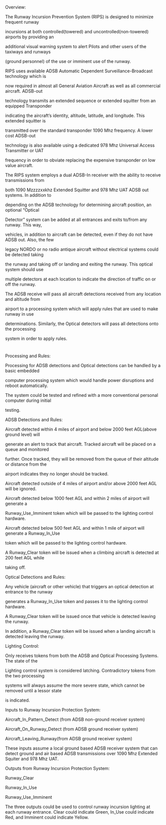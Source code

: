 Overview: 

 

The Runway Incursion Prevention System (RIPS) is designed to minimize frequent runway 

incursions at both controlled(towered) and uncontrolled(non-towered) airports by providing an 

additional visual warning system to alert Pilots and other users of the taxiways and runways 

(ground personnel) of the use or imminent use of the runway. 

RIPS uses available ADSB Automatic Dependent Surveillance-Broadcast technology which is 

now required in almost all General Aviation Aircraft as well as all commercial aircraft. ADSB-out 

technology transmits an extended sequence or extended squitter from an equipped Transponder 

indicating the aircraft’s identity, altitude, latitude, and longitude. This extended squitter is 

transmitted over the standard transponder 1090 Mhz frequency. A lower cost ADSB-out 

technology is also available using a dedicated 978 Mhz Universal Access Transmitter or UAT 

frequency in order to obviate replacing the expensive transponder on low value aircraft. 

The RIPS system employs a dual ADSB-In receiver with the ability to receive transmissions from 

both 1090 Mzzzzxxkhz Extended Squitter and 978 Mhz UAT ADSB out systems. In addition to 

depending on the ADSB technology for determining aircraft position, an optional “Optical 

Detector” system can be added at all entrances and exits to/from any runway. This way, 

vehicles, in addition to aircraft can be detected, even if they do not have ADSB out. Also, the few 

legacy NORDO or no radio antique aircraft without electrical systems could be detected taking 

the runway and taking off or landing and exiting the runway. This optical system should use 

multiple detectors at each location to indicate the direction of traffic on or off the runway. 

The ADSB receive will pass all aircraft detections received from any location and altitude from 

airport to a processing system which will apply rules that are used to make runway in use 

determinations. Similarly, the Optical detectors will pass all detections onto the processing 

system in order to apply rules. 

 
#
Processing and Rules: 

Processing for ADSB detections and Optical detections can be handled by a basic embedded 

computer processing system which would handle power disruptions and reboot automatically. 

The system could be tested and refined with a more conventional personal computer during initial 

testing. 

 

ADSB Detections and Rules: 

 

Aircraft detected within 4 miles of airport and below 2000 feet AGL(above ground level) will 

generate an alert to track that aircraft. Tracked aircraft will be placed on a queue and monitored 

further. Once tracked, they will be removed from the queue of their altitude or distance from the 

airport indicates they no longer should be tracked. 

 

Aircraft detected outside of 4 miles of airport and/or above 2000 feet AGL will be ignored. 

 

Aircraft detected below 1000 feet AGL and within 2 miles of airport will generate a 

Runway_Use_Imminent token which will be passed to the lighting control hardware. 

 

Aircraft detected below 500 feet AGL and within 1 mile of airport will generate a Runway_In_Use 

token which will be passed to the lighting control hardware. 

  

A Runway_Clear token will be issued when a climbing aircraft is detected at 200 feet AGL while 

taking off. 

 

Optical Detections and Rules: 

 

Any vehicle (aircraft or other vehicle) that triggers an optical detection at entrance to the runway 

generates a Runway_In_Use token and passes it to the lighting control hardware. 

 

A Runway_Clear token will be issued once that vehicle is detected leaving the runway. 

 

In addition, a Runway_Clear token will be issued when a landing aircraft is detected leaving the runway. 

 

Lighting Control: 

 

Only receives tokens from both the ADSB and Optical Processing Systems. The state of the 

Lighting control system is considered latching. Contradictory tokens from the two processing 

systems will always assume the more severe state, which cannot be removed until a lessor state 

is indicated.  

 

Inputs to Runway Incursion Protection System: 

  

Aircraft_In_Pattern_Detect (from ADSB non-ground receiver system) 

Aircraft_On_Runway_Detect (from ADSB ground receiver system) 

Aircraft_Leaving_Runway(from ADSB ground receiver system) 

  

These inputs assume a local ground based ADSB receiver system that can detect ground and air based ADSB transmissions over 1090 Mhz Extended Squiter and 978 Mhz UAT. 

  

Outputs from Runway Incursion Protection System: 

  

Runway_Clear 

Runway_In_Use 

Runway_Use_Imminent 

  

The three outputs could be used to control runway incursion lighting at each runway entrance.  Clear could indicate Green, In_Use could indicate Red, and Imminent could indicate Yellow. 